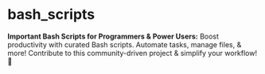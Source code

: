 # bash_scripts
**Important Bash Scripts for Programmers &amp; Power Users:** Boost productivity with curated Bash scripts. Automate tasks, manage files, &amp; more! Contribute to this community-driven project &amp; simplify your workflow! 🚀
